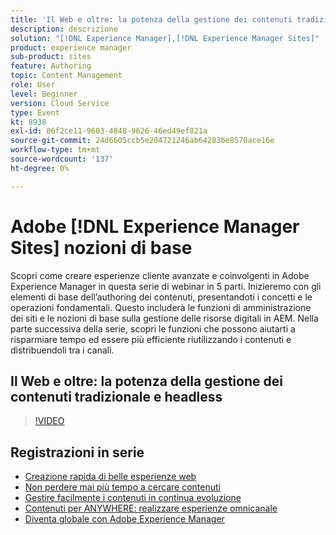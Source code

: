 ```yaml
---
title: 'Il Web e oltre: la potenza della gestione dei contenuti tradizionale e headless'
description: descrizione
solution: "[!DNL Experience Manager],[!DNL Experience Manager Sites]"
product: experience manager
sub-product: sites
feature: Authoring
topic: Content Management
role: User
level: Beginner
version: Cloud Service
type: Event
kt: 8938
exl-id: 86f2ce11-9603-4848-9626-46ed49ef821a
source-git-commit: 24d6605ccb5e204721246ab64283be8570ace16e
workflow-type: tm+mt
source-wordcount: '137'
ht-degree: 0%

---
```


# Adobe [!DNL Experience Manager Sites] nozioni di base

Scopri come creare esperienze cliente avanzate e coinvolgenti in Adobe Experience Manager in questa serie di webinar in 5 parti. Inizieremo con gli elementi di base dell’authoring dei contenuti, presentandoti i concetti e le operazioni fondamentali. Questo includerà le funzioni di amministrazione dei siti e le nozioni di base sulla gestione delle risorse digitali in AEM. Nella parte successiva della serie, scopri le funzioni che possono aiutarti a risparmiare tempo ed essere più efficiente riutilizzando i contenuti e distribuendoli tra i canali.

## Il Web e oltre: la potenza della gestione dei contenuti tradizionale e headless

>[!VIDEO](https://video.tv.adobe.com/v/336949/?quality=12&learn=on&hidetitle=true)

<!-- description -->

## Registrazioni in serie

* [Creazione rapida di belle esperienze web](authoring-fundamentals.md)
* [Non perdere mai più tempo a cercare contenuti](media-library-administration.md)
* [Gestire facilmente i contenuti in continua evoluzione](collaboration-tools.md)
* [Contenuti per ANYWHERE: realizzare esperienze omnicanale](omnichannel-experiences.md)
* [Diventa globale con Adobe Experience Manager](multi-site-management-web-translation.md)
